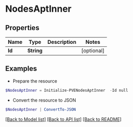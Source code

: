 # NodesAptInner
## Properties

Name | Type | Description | Notes
------------ | ------------- | ------------- | -------------
**Id** | **String** |  | [optional] 

## Examples

- Prepare the resource
```powershell
$NodesAptInner = Initialize-PVENodesAptInner  -Id null
```

- Convert the resource to JSON
```powershell
$NodesAptInner | ConvertTo-JSON
```

[[Back to Model list]](../README.md#documentation-for-models) [[Back to API list]](../README.md#documentation-for-api-endpoints) [[Back to README]](../README.md)


